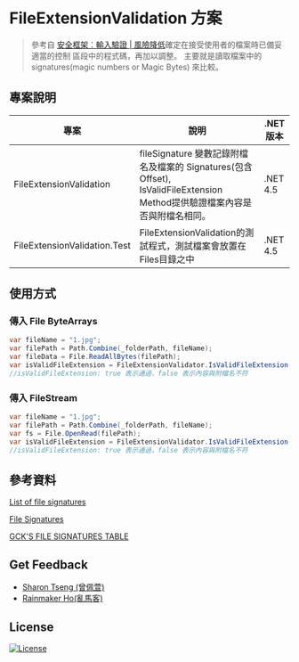 # FileExtensionValidation 方案
> 參考自 [安全框架︰輸入驗證 | 風險降低](https://docs.microsoft.com/zh-tw/azure/security/develop/threat-modeling-tool-input-validation)確定在接受使用者的檔案時已備妥適當的控制 區段中的程式碼，再加以調整。
主要就是讀取檔案中的 signatures(magic numbers or Magic Bytes) 來比較。


## 專案說明
|專案|說明|.NET版本|
|---|---|---|
|FileExtensionValidation| fileSignature 變數記錄附檔名及檔案的 Signatures(包含Offset), IsValidFileExtension Method提供驗證檔案內容是否與附檔名相同。|.NET 4.5|
|FileExtensionValidation.Test|FileExtensionValidation的測試程式，測試檔案會放置在Files目錄之中|.NET 4.5|

## 使用方式
### 傳入 File ByteArrays
```csharp
var fileName = "1.jpg";
var filePath = Path.Combine(_folderPath, fileName);
var fileData = File.ReadAllBytes(filePath);
var isValidFileExtension = FileExtensionValidator.IsValidFileExtension(fileName, fileData, null);
//isValidFileExtension: true 表示通過，false 表示內容與附檔名不符
```

### 傳入 FileStream
```csharp
var fileName = "1.jpg";
var filePath = Path.Combine(_folderPath, fileName);
var fs = File.OpenRead(filePath);
var isValidFileExtension = FileExtensionValidator.IsValidFileExtension(fileName, fs, null);
//isValidFileExtension: true 表示通過，false 表示內容與附檔名不符
```

## 參考資料
[List of file signatures](https://en.wikipedia.org/wiki/List_of_file_signatures)

[File Signatures](https://www.filesignatures.net/index.php)

[GCK'S FILE SIGNATURES TABLE](https://www.garykessler.net/library/file_sigs.html)

## Get Feedback
- [Sharon Tseng (曾佩萱)](mailto:sharon_tseng@gss.com.tw)
- [Rainmaker Ho(亂馬客)](mailto:rainmaker_ho@gss.com.tw)

## License
[![License](https://img.shields.io/badge/License-Apache%202.0-blue.svg)](https://opensource.org/licenses/Apache-2.0)
